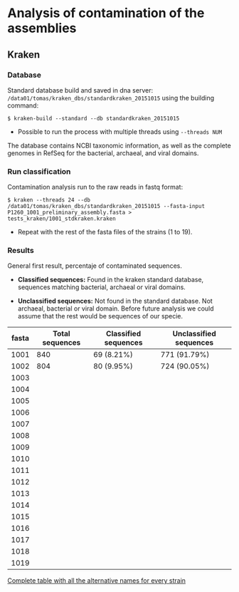 # Analysis of contamination of the assemblies

## Kraken

### Database
Standard database build and saved in dna server: `/data01/tomas/kraken_dbs/standardkraken_20151015` using the building command:

	$ kraken-build --standard --db standardkraken_20151015

- Possible to run the process with multiple threads using `--threads NUM`

The database contains NCBI taxonomic information, as well as the complete genomes in RefSeq for the bacterial, archaeal, and viral domains.

### Run classification

Contamination analysis run to the raw reads in fastq format:

	$ kraken --threads 24 --db /data01/tomas/kraken_dbs/standardkraken_20151015 --fasta-input P1260_1001_preliminary_assembly.fasta > tests_kraken/1001_stdkraken.kraken
 
 - Repeat with the rest of the fasta files of the strains (1 to 19).

### Results

General first result, percentaje of contaminated sequences.

- **Classified sequences:** Found in the kraken standard database, sequences matching bacterial, archaeal or viral domains.

- **Unclassified sequences:** Not found in the standard database. Not archaeal, bacterial or viral domain. Before future analysis we could assume that the rest would be sequences of our specie. 

| fasta  | Total sequences | Classified sequences | Unclassified sequences |
|--------|-----------------|----------------------|------------------------| 
| 1001	 |	840        |	69 (8.21%)        |	771 (91.79%)	   |	
| 1002   |  	804        |	80 (9.95%)        |	724 (90.05%)       |
| 1003   |  	
| 1004   | 
| 1005   | 
| 1006   | 
| 1007   |  
| 1008   |  
| 1009   |  
| 1010   |  
| 1011   |  
| 1012   |  
| 1013   |
| 1014   | 
| 1015   |  
| 1016   |  
| 1017   |  
| 1018   | 
| 1019   |  

[Complete table with all the alternative names for every strain](https://github.com/The-Bioinformatics-Group/Debaryomyces_hansenii/blob/master/Work_files/Strains.md)

